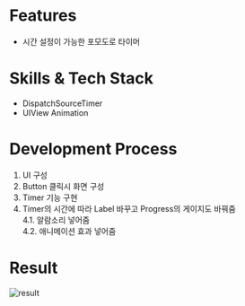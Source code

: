 # Features
- 시간 설정이 가능한 포모도로 타이머

# Skills & Tech Stack
- DispatchSourceTimer 
- UIView Animation

# Development Process
1. UI 구성
2. Button 클릭시 화면 구성
3. Timer 기능 구현 
4. Timer의 시간에 따라 Label 바꾸고 Progress의 게이지도 바꿔줌<br>
4.1. 알람소리 넣어줌<br>
4.2. 애니메이션 효과 넣어줌

# Result
![result](/img/pomodoro.gif)
